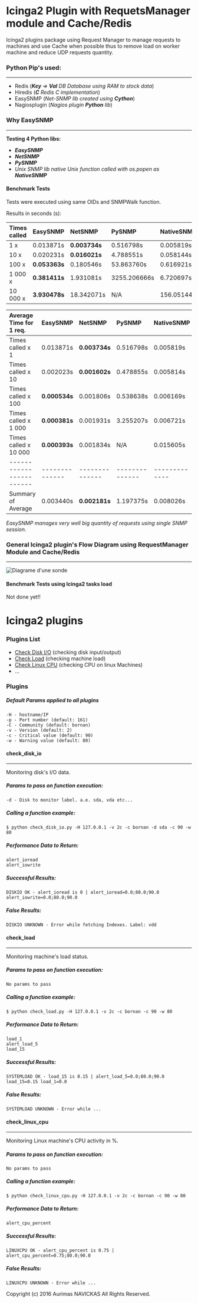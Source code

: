 # Icinga2 Plugin with RequetsManager module and Cache/Redis

Icinga2 plugins package using Request Manager to manage requests to machines
and use Cache when possible thus to remove load on worker machine and 
reduce UDP requests quantity.

### Python Pip's used:
***
* Redis (_**Key** => **Val** DB Database using RAM to stock data_)
* Hiredis (_**C** Redis C implementation_)
* EasySNMP (_Net-SNMP lib created using **Cython**_)
* Nagiosplugin (_Nagios plugin **Python** lib_)

### Why EasySNMP
***
**Testing 4 Python libs:**
* _**EasySNMP**_
* _**NetSNMP**_
* _**PySNMP**_
* _Unix SNMP lib native Unix function called with os.popen as **NativeSNMP**_

#### Benchmark Tests
Tests were executed using same OIDs and SNMPWalk function.

Results in seconds (s):
</br>

| Times called   | EasySNMP       | NetSNMP        | PySNMP         | NativeSNMP    |
| :------------- | :------------- | :------------- | :------------- |:------------- |
| 1 x            | 0.013871s      | **0.003734s**  | 0.516798s      | 0.005819s     |
| 10 x           | 0.020231s      | **0.016021s**  | 4.788551s      | 0.058144s     |
| 100 x          | **0.053363s**  | 0.180546s      | 53.863760s     | 0.616921s     |
| 1 000 x        | **0.381411s**  | 1.931081s      | 3255.206666s   | 6.720697s     |
| 10 000 x       | **3.930478s**  | 18.342071s     | N/A            | 156.051447s   |


| Average Time for 1 req.  | EasySNMP       | NetSNMP        | PySNMP         | NativeSNMP    |
| :-------------           | :------------- | :------------- | :------------- |:------------- |
| Times called x 1         | 0.013871s      | **0.003734s**  | 0.516798s      | 0.005819s     |
| Times called x 10        | 0.002023s      | **0.001602s**  | 0.478855s      | 0.005814s     |
| Times called x 100       | **0.000534s**  | 0.001806s      | 0.538638s      | 0.006169s     |
| Times called x 1 000     | **0.000381s**  | 0.001931s      | 3.255207s      | 0.006721s     |
| Times called x 10 000    | **0.000393s**  | 0.001834s      | N/A            | 0.015605s     |
| ------------------------ | -------------- | -------------- | -------------- | ------------- |
| Summary of Average       | 0.003440s      | **0.002181s**  | 1.197375s      | 0.008026s     |

_EasySNMP manages very well big quantity of requests using single SNMP session._

### General Icinga2 plugin's Flow Diagram using RequestManager Module and Cache/Redis
***
![Diagrame d'une sonde](https://rawgit.com/aurimukas/icinga2_plugins/master/docs/img/sonde_diagram.svg)

#### Benchmark Tests using Icinga2 tasks load

Not done yet!!

# Icinga2 plugins

### Plugins List

* [Check Disk I/O](#user-content-check_disk_io) (checking disk input/output)
* [Check Load](#user-content-check_load) (checking machine load)
* [Check Linux CPU](#user-content-check_linux_cpu) (checking CPU on linux Machines)
* ...

### Plugins

##### Default Params applied to all plugins

    -H - hostname/IP
    -p - Port number (default: 161)
    -C - Community (default: bornan)
    -v - Version (default: 2)
    -c - Critical value (default: 90)
    -w - Warning value (default: 80)

#### check_disk_io
___
Monitoring disk's I/O data.

##### Params to pass on function execution:
    -d - Disk to monitor label. a.e. sda, vda etc...
##### Calling a function example:
    $ python check_disk_io.py -H 127.0.0.1 -v 2c -c bornan -d sda -c 90 -w 80
##### Performance Data to Return:
    alert_ioread
    alert_iowrite
##### Successful Results:
    DISKIO OK - alert_ioread is 0 | alert_ioread=0.0;80.0;90.0 alert_iowrite=0.0;80.0;90.0
##### False Results:
    DISKIO UNKNOWN - Error while fetching Indexes. Label: vdd
    
#### check_load
___
Monitoring machine's load status.

##### Params to pass on function execution:
    No params to pass
##### Calling a function example:
    $ python check_load.py -H 127.0.0.1 -v 2c -c bornan -c 90 -w 80
##### Performance Data to Return:
    load_1
    alert_load_5
    load_15
##### Successful Results:
    SYSTEMLOAD OK - load_15 is 0.15 | alert_load_5=0.0;80.0;90.0 load_15=0.15 load_1=0.0
##### False Results:
    SYSTEMLOAD UNKNOWN - Error while ...
    
#### check_linux_cpu
___
Monitoring Linux machine's CPU activity in %.

##### Params to pass on function execution:
    No params to pass
##### Calling a function example:
    $ python check_linux_cpu.py -H 127.0.0.1 -v 2c -c bornan -c 90 -w 80
##### Performance Data to Return:
    alert_cpu_percent
##### Successful Results:
    LINUXCPU OK - alert_cpu_percent is 0.75 | alert_cpu_percent=0.75;80.0;90.0
##### False Results:
    LINUXCPU UNKNOWN - Error while ...

Copyright (c) 2016 Aurimas NAVICKAS All Rights Reserved.
